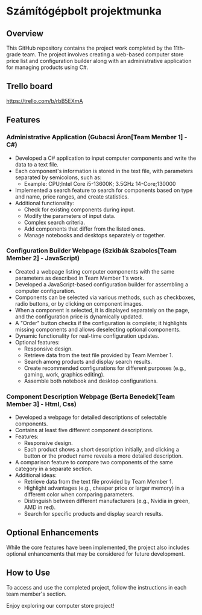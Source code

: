 # Számítógépbolt projektmunka

## Overview

This GitHub repository contains the project work completed by the 11th-grade team. The project involves creating a web-based computer store price list and configuration builder along with an administrative application for managing products using C#.

## Trello board

https://trello.com/b/rbB5EXmA

## Features

### Administrative Application (Gubacsi Áron[Team Member 1] - C#)

- Developed a C# application to input computer components and write the data to a text file.
- Each component's information is stored in the text file, with parameters separated by semicolons, such as:
  - Example: CPU;Intel Core i5-13600K; 3.5GHz 14-Core;130000
- Implemented a search feature to search for components based on type and name, price ranges, and create statistics.
- Additional functionality:
  - Check for existing components during input.
  - Modify the parameters of input data.
  - Complex search criteria.
  - Add components that differ from the listed ones.
  - Manage notebooks and desktops separately or together.

### Configuration Builder Webpage (Szkibák Szabolcs[Team Member 2] - JavaScript)

- Created a webpage listing computer components with the same parameters as described in Team Member 1's work.
- Developed a JavaScript-based configuration builder for assembling a computer configuration.
- Components can be selected via various methods, such as checkboxes, radio buttons, or by clicking on component images.
- When a component is selected, it is displayed separately on the page, and the configuration price is dynamically updated.
- A "Order" button checks if the configuration is complete; it highlights missing components and allows deselecting optional components.
- Dynamic functionality for real-time configuration updates.
- Optional features:
  - Responsive design.
  - Retrieve data from the text file provided by Team Member 1.
  - Search among products and display search results.
  - Create recommended configurations for different purposes (e.g., gaming, work, graphics editing).
  - Assemble both notebook and desktop configurations.

### Component Description Webpage (Berta Benedek[Team Member 3] - Html, Css)

- Developed a webpage for detailed descriptions of selectable components.
- Contains at least five different component descriptions.
- Features:
  - Responsive design.
  - Each product shows a short description initially, and clicking a button or the product name reveals a more detailed description.
- A comparison feature to compare two components of the same category in a separate section.
- Additional ideas:
  - Retrieve data from the text file provided by Team Member 1.
  - Highlight advantages (e.g., cheaper price or larger memory) in a different color when comparing parameters.
  - Distinguish between different manufacturers (e.g., Nvidia in green, AMD in red).
  - Search for specific products and display search results.

## Optional Enhancements

While the core features have been implemented, the project also includes optional enhancements that may be considered for future development.

## How to Use

To access and use the completed project, follow the instructions in each team member's section.

Enjoy exploring our computer store project!
